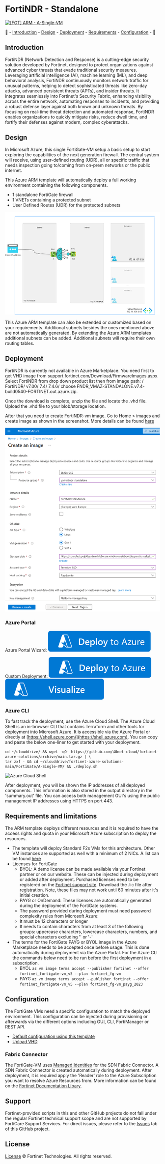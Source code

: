 # FortiNDR - Standalone

[![[FGT] ARM - A-Single-VM](https://github.com/40net-cloud/fortinet-azure-solutions/actions/workflows/fgt-arm-a-single-vm.yml/badge.svg)](https://github.com/40net-cloud/fortinet-azure-solutions/actions/workflows/fgt-arm-a-single-vm.yml) 

:wave: - [Introduction](#introduction) - [Design](#design) - [Deployment](#deployment) - [Requirements](#requirements-and-limitations) - [Configuration](#configuration) - :wave:

## Introduction

FortiNDR (Network Detection and Response) is a cutting-edge security solution developed by Fortinet, designed to protect organizations against advanced cyber threats that evade traditional security measures.
Leveraging artificial intelligence (AI), machine learning (ML), and deep behavioral analysis, FortiNDR continuously monitors network traffic for unusual patterns, helping to detect sophisticated threats like zero-day attacks, advanced persistent threats (APTs), and insider threats.
It integrates seamlessly into Fortinet's Security Fabric, enhancing visibility across the entire network, automating responses to incidents, and providing a robust defense layer against both known and unknown threats. 
By focusing on real-time threat detection and automated response, FortiNDR enables organizations to quickly mitigate risks, reduce dwell time, and fortify their defenses against modern, complex cyberattacks.

## Design

In Microsoft Azure, this single FortiGate-VM setup a basic setup to start exploring the capabilities of the next generation firewall. The central system will receive, using user-defined routing (UDR), all or specific traffic that needs inspection going to/coming from on-prem networks or the public internet.

This Azure ARM template will automatically deploy a full working environment containing the following components.

- 1 standalone FortiGate firewall
- 1 VNETs containing a protected subnet
- User Defined Routes (UDR) for the protected subnets

![FortiNDR-Standalone-VM azure design](images/fortindr-standalone-vm.png)

This Azure ARM template can also be extended or customized based on your requirements. Additional subnets besides the ones mentioned above are not automatically generated. By extending the Azure ARM templates additional subnets can be added. Additional subnets will require their own routing tables.

## Deployment

FortiNDR is currently not available in Azure Marketplace. You need first to get VHD image from support.fortinet.com/Download/FirmwareImages.aspx. Select FortiNDR from drop down product list then from image path: / FortiNDR/ v7.00/ 7.4/ 7.4.6/ choose FNDR_VMAZ-STANDALONE.v7.4-build0540-FORTINET.out.azure.zip.

Once the download is complete, unzip the file and locate the .vhd file. Upload the .vhd file to your blob/storage location.

After that you need to create FortiNDR-vm image. Go to Home > images and create image as shown in the screenshot. More details can be found [here](https://docs.fortinet.com/document/fortindr-public-cloud/7.4.0/fortindr-on-azure/470796/creating-an-image-from-a-vhd-file)

![FortiNDR-Image design](images/fortindr-vm-image.png)



### Azure Portal

Azure Portal Wizard:
[![Azure Portal Wizard](https://raw.githubusercontent.com/Azure/azure-quickstart-templates/master/1-CONTRIBUTION-GUIDE/images/deploytoazure.svg?sanitize=true)](https://portal.azure.com/#create/Microsoft.Template/uri/https%3A%2F%2Fraw.githubusercontent.com%2F40net-cloud%2Ffortinet-azure-solutions%2Fmain%2FFortiGate%2FA-Single-VM%2Fazuredeploy.json/createUIDefinitionUri/https%3A%2F%2Fraw.githubusercontent.com%2F40net-cloud%2Ffortinet-azure-solutions%2Fmain%2FFortiGate%2FA-Single-VM%2FcreateUiDefinition.json)

Custom Deployment:
[![Deploy To Azure](https://raw.githubusercontent.com/Azure/azure-quickstart-templates/master/1-CONTRIBUTION-GUIDE/images/deploytoazure.svg?sanitize=true)](https://portal.azure.com/#create/Microsoft.Template/uri/https%3A%2F%2Fraw.githubusercontent.com%2F40net-cloud%2Ffortinet-azure-solutions%2Fmain%2FFortiGate%2FA-Single-VM%2Fazuredeploy.json)
[![Visualize](https://raw.githubusercontent.com/Azure/azure-quickstart-templates/master/1-CONTRIBUTION-GUIDE/images/visualizebutton.svg?sanitize=true)](http://armviz.io/#/?load=https%3A%2F%2Fraw.githubusercontent.com%2F40net-cloud%2Ffortinet-azure-solutions$2Fmain%2FFortiGate%2FA-Single-VM%2Fazuredeploy.json)

### Azure CLI

To fast track the deployment, use the Azure Cloud Shell. The Azure Cloud Shell is an in-browser CLI that contains Terraform and other tools for deployment into Microsoft Azure. It is accessible via the Azure Portal or directly at [https://shell.azure.com/](https://shell.azure.com). You can copy and paste the below one-liner to get started with your deployment.

```
cd ~/clouddrive/ && wget -qO- https://github.com/40net-cloud/fortinet-azure-solutions/archive/main.tar.gz | \
tar zxf - && cd ~/clouddrive/fortinet-azure-solutions-main/FortiGate/A-Single-VM/ && ./deploy.sh
```

![Azure Cloud Shell](images/azure-cloud-shell.png)

After deployment, you will be shown the IP addresses of all deployed components. This information is also stored in the output directory in the 'summary.out' file. You can access both management GUI's using the public management IP addresses using HTTPS on port 443.

## Requirements and limitations

The ARM template deploys different resources and it is required to have the access rights and quota in your Microsoft Azure subscription to deploy the resources.

- The template will deploy Standard F2s VMs for this architecture. Other VM instances are supported as well with a minimum of 2 NICs. A list can be found [here](https://docs.fortinet.com/document/fortigate-public-cloud/7.0.0/azure-administration-guide/562841/instance-type-support)
- Licenses for FortiGate
  - BYOL: A demo license can be made available via your Fortinet partner or on our website. These can be injected during deployment or added after deployment. Purchased licenses need to be registered on the [Fortinet support site](http://support.fortinet.com). Download the .lic file after registration. Note, these files may not work until 60 minutes after it's initial creation.
  - PAYG or OnDemand: These licenses are automatically generated during the deployment of the FortiGate systems.
  - The password provided during deployment must need password complexity rules from Microsoft Azure:
  - It must be 12 characters or longer
  - It needs to contain characters from at least 3 of the following groups: uppercase characters, lowercase characters, numbers, and special characters excluding '\' or '-'
- The terms for the FortiGate PAYG or BYOL image in the Azure Marketplace needs to be accepted once before usage. This is done automatically during deployment via the Azure Portal. For the Azure CLI the commands below need to be run before the first deployment in a subscription.
  - BYOL
`az vm image terms accept --publisher fortinet --offer fortinet_fortigate-vm_v5 --plan fortinet_fg-vm`
  - PAYG
`az vm image terms accept --publisher fortinet --offer fortinet_fortigate-vm_v5 --plan fortinet_fg-vm_payg_2023`

## Configuration

The FortiGate VMs need a specific configuration to match the deployed environment. This configuration can be injected during provisioning or afterwards via the different options including GUI, CLI, FortiManager or REST API.

- [Default configuration using this template](doc/config-provisioning.md)
- [Upload VHD](../Documentation/faq-upload-vhd.md)

### Fabric Connector

The FortiGate-VM uses [Managed Identities](https://docs.microsoft.com/en-us/azure/active-directory/managed-identities-azure-resources/) for the SDN Fabric Connector. A SDN Fabric Connector is created automatically during deployment. After deployment, it is required apply the 'Reader' role to the Azure Subscription you want to resolve Azure Resources from. More information can be found on the [Fortinet Documentation Libary](https://docs.fortinet.com/document/fortigate-public-cloud/7.2.0/azure-administration-guide/236610/configuring-an-sdn-connector-using-a-managed-identity).

## Support

Fortinet-provided scripts in this and other GitHub projects do not fall under the regular Fortinet technical support scope and are not supported by FortiCare Support Services.
For direct issues, please refer to the [Issues](https://github.com/40net-cloud/fortinet-azure-solutions/issues) tab of this GitHub project.

## License

[License](/../../blob/main/LICENSE) © Fortinet Technologies. All rights reserved.
